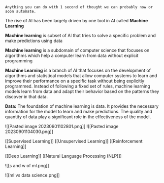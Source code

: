 `Anything you can do with 1 second of thought we can probably now or soon automate.`

The rise of AI has been largely driven by one tool in AI called **Machine Learning**

**Machine learning** is subset of Al that tries to solve a specific problem and make predictions using data

**Machine learning** is a subdomain of computer science that focuses on algorithms which help a computer learn from data without explicit programming 

**Machine Learning** is a branch of AI that focuses on the development of algorithms and statistical models that allow computer systems to learn and improve their performance on a specific task without being explicitly programmed. Instead of following a fixed set of rules, machine learning models learn from data and adapt their behavior based on the patterns they discover in that data.

**Data:** The foundation of machine learning is data. It provides the necessary information for the model to learn and make predictions. The quality and quantity of data play a significant role in the effectiveness of the model.

![[Pasted image 20230901102801.png]]
![[Pasted image 20230901104030.png]]

[[Supervised Learning]]
[[Unsupervised Learning]]
[[Reinforcement Learning]]

[[Deep Learning]]
[[Natural Language Processing (NLP)]]


![[s and w of ml.png]]

![[ml vs data science.png]]